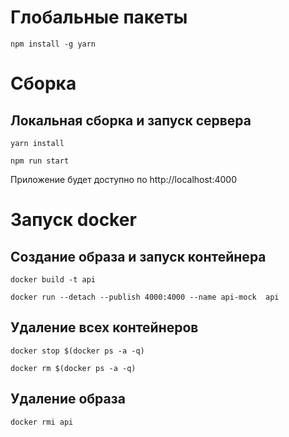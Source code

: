 # Глобальные пакеты

`npm install -g yarn`

# Сборка

## Локальная сборка и запуск сервера
`yarn install`

`npm run start`

Приложение будет доступно по http://localhost:4000

# Запуск docker

## Создание образа и запуск контейнера

`docker build -t api`

`docker run --detach --publish 4000:4000 --name api-mock  api`

## Удаление всех контейнеров  

`docker stop $(docker ps -a -q)`

`docker rm $(docker ps -a -q)`

## Удаление образа 

`docker rmi api`